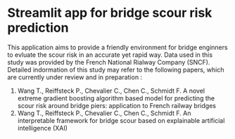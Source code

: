 # Streamlit app for bridge scour risk prediction 
This application aims to provide a friendly environment for bridge enginners to evluate the scour risk in an accurate yet rapid way. 
Data used in this study was provided by the French National Rialway Company (SNCF). 
Detailed indormation of this study may refer to the following papers, which are currently under review and in preparation :  
   1. Wang T., Reiffsteck P., Chevalier C., Chen C., Schmidt F. A novel extreme gradient boosting algorithm based model for predicting the scour risk around bridge piers: application to French railway bridges 
   2. Wang T., Reiffsteck P., Chevalier C., Chen C., Schmidt F. An interpretable framework for bridge scour based on explainable artificial intelligence (XAI)
